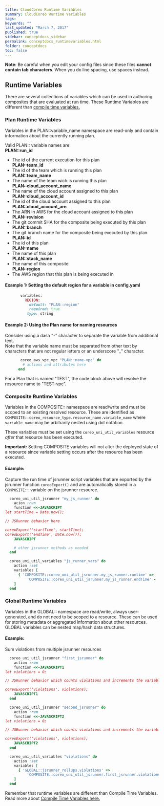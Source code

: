 ```yaml
---
title: CloudCoreo Runtime Variables
summary: CloudCoreo Runtime Variables
tags:
keywords: ""
last_updated: "March 7, 2017"
published: true
sidebar: conceptdocs_sidebar
permalink: conceptdocs_runtimevariables.html
folder: conceptdocs
toc: false
---
```


**Note:** Be careful when you edit your config files since these files **cannot contain tab characters**. When you do line spacing, use spaces instead.  

## Runtime Variables  

There are several collections of variables which can be used in authoring composites that are evaluated at run time. These Runtime Variables are different than [compile time variables.](http://kb.cloudcoreo.com/conceptdocs_variables.html)  

### Plan Runtime Variables  

Variables in the PLAN::variable_name namespace are read-only and contain information about the currently running plan.  

Valid PLAN:: variable names are:  
**PLAN::run_id**  
* The id of the current execution for this plan  
**PLAN::team_id**  
* The id of the team which is running this plan  
**PLAN::team_name**  
* The name of the team wich is running this plan  
**PLAN::cloud_account_name**  
* The name of the cloud account assigned to this plan  
**PLAN::cloud_account_id**  
* The id of the cloud account assigned to this plan  
**PLAN::cloud_account_arn**  
* The ARN in AWS for the cloud account assigned to this plan  
**PLAN::revision**  
* The git commit SHA for the composite being executed by this plan  
**PLAN::branch**  
* The git branch name for the composite being executed by this plan  
**PLAN::id**  
* The id of this plan  
**PLAN::name**  
* The name of this plan  
**PLAN::stack_name**  
* The name of this composite  
**PLAN::region**  
* The AWS region that this plan is being executed in  

#### Example 1: Setting the default region for a variable in config.yaml  

~~~ ruby  
       variables:
         REGION:
           default: "PLAN::region"
           required: true
          type: string
~~~  

#### Example 2:  Using the Plan name for naming resources  
Consider using a dash "-" character to separate the variable from additional text.  
Note that the variable name must be separated from other text by characters that are not regular letters or an underscore "_" character.

~~~ ruby  
       coreo_aws_vpc_vpc "PLAN::name-vpc" do
        # actions and attributes here
      end
~~~  

For a Plan that is named "TEST", the code block above will resolve the resource name to "TEST-vpc".  


### Composite Runtime Variables  

Variables in the COMPOSITE:: namespace are read/write and must be scoped to an existing resolved resource. These are identified as `COMPOSITE::coreo_resource_type.resource_name.variable_name` where `variable_name` may be arbitrarily nested using dot notation.  

These variables must be set using the `coreo_uni_util_variables` resource _after_ that resource has been executed.

**Important:** Setting COMPOSITE variables will not alter the deployed state of a resource since variable setting occurs after the resource has been executed.

#### Example:
Capture the run time of jsrunner script variables that are exported by the jsrunner function `coreoExport()` and are automatically stored in a `COMPOSITE::` variable on the jsrunner resource.  

~~~ ruby  
  coreo_uni_util_jsrunner "my_js_runner" do
    acion :run
    function <<-JAVASCRIPT
let startTime = Date.now();

// JSRunner behavior here

coreoExport('startTime', startTime);
coreoExport('endTime', Date.now());
    JAVASCRIPT

    # other jsrunner methods as needed
  end

  coreo_uni_util_variables "js_runner_vars" do
    action :set
    variables [
      { 'COMPOSITE::coreo_uni_util_jsrunner.my_js_runner.runtime' =>
          'COMPOSITE::coreo_uni_util_jsrunner.my_js_runner.endTime' - 'COMPOSITE::coreo_uni_util_jsrunner.my_js_runner.startTime' }
    ]
  end
~~~  

### Global Runtime Variables  

Variables in the GLOBAL:: namespace are read/write, always user-generated, and do not need to be scoped to a resource. These can be used for storing metadata or aggregated information about other resources. GLOBAL variables can be nested map/hash data structures.  

#### Example:
Sum violations from multiple jsrunner resources  

~~~ ruby  
  coreo_uni_util_jsrunner "first_jsrunner" do
    action :run
    function <<-JAVASCRIPT1
let violations = 0;

// JSRunner behavior which counts violations and increments the variable

coreoExport('violations', violations);
    JAVASCRIPT1
  end

  coreo_uni_util_jsrunner "second_jsrunner" do
    action :run
    function <<-JAVASCRIPT2
let violations = 0;

// JSRunner behavior which counts violations and increments the variable

coreoExport('violations', violations);
    JAVASCRIPT2
  end

  coreo_uni_util_variables "violations" do
    action :set
    variables [
      { 'GLOBAL::jsrunner_rollups.violations' =>
          'COMPOSITE::coreo_uni_util_jsrunner.first_jsrunner.violations' + 'COMPOSITE::coreo_uni_util_jsrunner.second_jsrunner.violations' }
    ]
  end
~~~  

Remember that runtime variables are different than Compile Time Variables. Read more about [Compile Time Variables here.](http://kb.cloudcoreo.com/conceptdocs_variables.html)  
